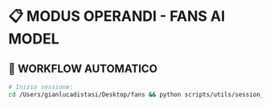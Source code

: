 # 📋 MODUS OPERANDI - FANS AI MODEL

## 🔄 WORKFLOW AUTOMATICO
```bash
# Inizio sessione:
cd /Users/gianlucadistasi/Desktop/fans && python scripts/utils/session_manager.py